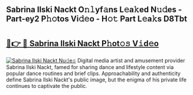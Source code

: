## Sabrina Ilski Nackt O𝚗𝚕yf𝚊ns L𝚎a𝚔ed N𝚞𝚍es - Part-ey2 P𝚑𝚘tos Vi𝚍𝚎o - H𝚘𝚝 Part L𝚎a𝚔s D8Tbt

# <h2><a href="http://kfcwke.oniu.top/?m=Sabrina+Ilski+Nackt">🔗👉 🔴 Sabrina Ilski Nackt P𝚑ot𝚘𝚜 V𝚒d𝚎o</a></h2>

[![Sabrina Ilski Nackt Nu𝚍e𝚜](https://i.imgur.com/0qMVB7G.gif)](http://kfcwke.oniu.top/?m=Sabrina+Ilski+Nackt)
Digital media artist and amusement provider Sabrina Ilski Nackt, famed for sharing dance and lifestyle content via popular dance routines and brief clips. Approachability and authenticity define Sabrina Ilski Nackt's public image, but the enigma of his private life continues to captivate the public.  
